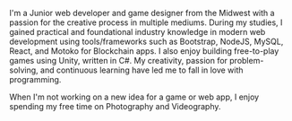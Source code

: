I'm a Junior web developer and game designer from the Midwest with a passion for the creative process in multiple mediums. 
During my studies, I gained practical and foundational industry knowledge in modern web development using tools/frameworks 
such as Bootstrap, NodeJS, MySQL, React, and Motoko for Blockchain apps. I also enjoy building free-to-play games using Unity,
written in C#. My creativity, passion for problem-solving, and continuous learning have led me to fall in love with programming. 

When I'm not working on a new idea for a game or web app, I enjoy spending my free time on Photography and Videography.
